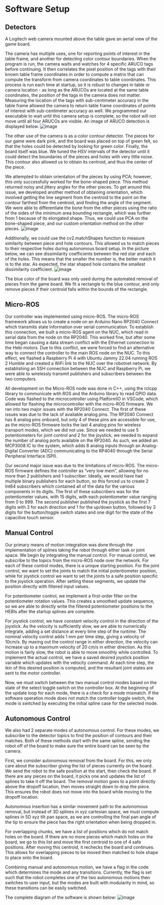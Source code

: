 # Software Setup

## Detectors
A Logitech web camera mounted above the table gave an aerial view of the game board.
 
The camera has multiple uses, one for reporting points of interest in the table frame, and another for detecting color contour boundaries. When the program is run, the 
camera waits and watches for 4 specific ARUCO tags before continuing. It then correlates the pixel position of the tags with their known table frame coordinates in order 
to compute a matrix that can compute the transform from camera coordinates to table coordinates. This process is run each time at startup, so it is robust to changes in 
table or camera location - as long as the ARUCOs are located at the same table coordinates, the position of the tags in the camera does not matter. Measuring the 
location of the tags with sub-centimeter accuracy in the table frame allowed the camera to return table frame coordinates of points of interest with sub-centimeter 
accuracy as well. We programmed our executable to wait until this camera setup is complete, so the robot will not move until all four ARUCOs are visible. An image of ARUCO detection is displayed below.
![image](https://user-images.githubusercontent.com/67039263/229218712-904c3884-c8e6-4bee-9ef0-86c78cd36927.png)

The other use of the camera is as a color contour detector. The pieces for our game were dark pink, and the board was placed on top of green felt, so that the holes could be detected by looking for green color. Finally, the board itself was blue. We tuned the HSV intervals of the detector until it could detect the boundaries of the pieces and holes with very little noise. This contour also allowed us to obtain its centroid, and thus the center of the piece. 

We attempted to obtain orientation of the pieces by using PCA; however, this only successfully worked for the bone-shaped piece. This method returned noisy and jittery angles for the other pieces. To get around this issue, we developed another method of obtaining orientation, which involved getting the line segment from the centroid to the point on the contour farthest from the centroid, and finding the angle of the segment. We were able to differentiate the bone from the other pieces using the ratio of the sides of the minimum area bounding rectangle, which was further from 1 because of its elongated shape. Thus, we could use PCA on the bone-shaped piece, and our custom orientation method on the other pieces. 
![image](https://user-images.githubusercontent.com/67039263/229219051-800eaffd-da2d-4147-9633-ab208f152795.png)

Additionally, we could use the cv2.matchShapes function to measure similarity between piece and hole contours. This allowed us to match pieces to their respective holes during autonomous board setup. In the picture below, we can see dissimilarity coefficients between the red star and each of the holes. This means that the smaller the number is, the better match it is to the star. As expected, the star shaped hole contains the smallest dissimilarity coefficient. 
![image](https://user-images.githubusercontent.com/67039263/229219438-ded799be-8974-4762-8ec8-eda986423412.png)

The blue color of the board was only used during the automated removal of pieces from the game board.  We fit a rectangle to the blue contour, and only remove pieces if their centroid falls within the bounds of the rectangle. 

## Micro-ROS
Our controller was implemented using micro-ROS. The micro-ROS framework allows us to create a node on an Arduino Nano RP2040 Connect which transmits state information over serial communication. To establish this connection, we built a micro-ROS agent on the NUC, which read in serial data from the node on the RP2040. This worked fine, but after some time began causing a data stream conflict with the Ethernet connection to the Hebi motors. Due to this conflict, we were forced to find an alternative way to connect the controller to the main ROS node on the NUC. To this effect, we flashed a Raspberry Pi 4 with Ubuntu Jammy 22.04 running ROS 2 Humble and created a WiFi link to the NUC over the robotnet network. By establishing an SSH connection between the NUC and Raspberry Pi, we were able to wirelessly transmit publishers and subscribers between the two computers.

All development on the Micro-ROS node was done in C++, using the rclcpp library to communicate with ROS and the Arduino library to read GPIO data. Code was flashed to the microcontroller using PlatformIO in VSCode, which allowed for flashing the microcontroller with the micro-ROS firmware.
We ran into two major issues with the RP2040 Connect. The first of these issues was due to the lack of available analog pins. The RP2040 Connect has 8 analog pins onboard, but only 4 of these pins are accessible for use, as the micro-ROS firmware locks the last 4 analog pins for wireless transport modes, which we did not use. Since we needed to use 5 potentiometers for joint control and 2 for the joystick, we needed to expand the number of analog ports available on the RP2040. As such, we added an MCP3008 IC to the system, which adds 8 analog inputs through an Analog-Digital Converter (ADC) communicating to the RP4040 through the Serial Peripheral Interface (SPI). 

Our second major issue was due to the limitations of micro-ROS. The micro-ROS firmware defines the controller as “very low mem”, allowing for no more than 2 publishers and 1 subscriber. Ideally, we would have had multiple binary publishers for each button, so this forced us to create 2 Int64 subscribers which contained all of the data for the various components in its digits. The first of these subscribers was for the potentiometer values, with 15 digits, with each potentiometer value ranging from 0 to 999. The second publisher published the joystick as the first 7 digits with 3 for each direction and 1 for the up/down button, followed by 3 digits for the button/toggle switch states and one digit for the state of the capacitive touch sensor.

## Manual Control
Our primary means of motion integration was done through the implementation of splines taking the robot through either task or joint space. We begin by integrating the manual control. For manual control, we subscribe to the topics from the micro-ROS node over the network. For each of these control modes, there is a unique starting position. For the joint control, we want to set the joints to match the initial potentiometer position, while for joystick control we want to set the joints to a safe position specific to the joystick operation. After setting these segments, we update the position directly with filtered input values. 

For potentiometer control, we implement a first-order filter on the potentiometer rotation values. This creates a smoothed update sequence, so we are able to directly write the filtered potentiometer positions to the HEBIs after the startup splines are complete.

For joystick control, we have constant velocity control in the direction of the joystick. As the velocity is sufficiently slow, we are able to numerically integrate, adding a set distance at every time step of the runtime. The nominal velocity control adds 1 mm per time step, giving a velocity of 10cm/s. By maxing out the control range in either direction, the velocity can increase up to a maximum velocity of 20 cm/s in either direction. As this motion is fairly slow, the robot is able to move smoothly while controlled. To implement the actual control, we have a saved desired joystick position variable which updates with the velocity command. At each time step, the ikin of this desired position is computed, and the resultant joint states are sent to the motor controller.

Now, we must switch between the two manual control modes based on the state of the select toggle switch on the controller box. At the beginning of the update loop for each mode, there is a check for a mode mismatch. If the software operation mode does not match the controller toggle switch, the mode is switched by executing the initial spline case for the selected mode.

## Autonomous Control
We also had 2 separate modes of autonomous control. For these modes, we subscribe to the detector topics to find the position of contours and their matches. Both of these methods start with the same spline, sending the robot off of the board to make sure the entire board can be seen by the camera. 

First, we consider autonomous removal from the board. For this, we only care about the subscriber giving the list of pieces currently on the board. We send the robot to the safe position at the start, then check the board. If there are any pieces on the board, it picks one and updates the list of splines to take it off the board. The removal motion goes to a point directly above the dropoff location, then moves straight down to drop the piece. This ensures the robot does not move into the board while moving to the dropoff location.
 
Autonomous insertion has a similar movement path to the autonomous removal, but instead of 3D splines in xyz cartesian space, we must compute splines in 5D xyz tilt pan space, as we are controlling the final pan angle of the tip to ensure the piece has the right orientation when being dropped in. 

For overlapping chunks, we have a list of positions which do not match holes on the board. If there are no more pieces which match holes on the board, we go to this list and move the first centroid to one of 4 safe positions. After moving this centroid, it rechecks the board and continues. This allows for overlapping pieces to be moved then matched to hole shape to place onto the board.

Combining manual and autonomous motion, we have a flag in the code which determines the mode and any transitions. Currently, the flag is set such that the robot completes one of the two autonomous motions then switches to user input, but the modes are built with modularity in mind, so these transitions can be easily switched.

The complete diagram of the software is shown below:
![image](https://user-images.githubusercontent.com/67039263/229221027-a9ded61a-69f4-4661-b06a-d841c87515ce.png)
